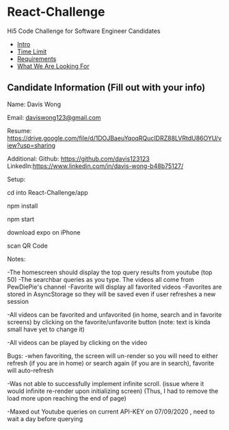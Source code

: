 # React-Challenge

Hi5 Code Challenge for Software Engineer Candidates

- [Intro](#intro)
- [Time Limit](#time-limit)
- [Requirements](#requirements)
- [What We Are Looking For](#what-we-are-looking-for)

## Candidate Information (Fill out with your info)

Name: Davis Wong

Email: daviswong123@gmail.com

Resume: https://drive.google.com/file/d/1DOJBaeuYqoqRQucIDRZ88LVRtdU86OYU/view?usp=sharing

Additional: Github: https://github.com/davis123123  LinkedIn:https://www.linkedin.com/in/davis-wong-b48b75127/

Setup:

cd into React-Challenge/app

npm install

npm start

download expo on iPhone

scan QR Code

Notes:

-The homescreen should display the top query results from youtube (top 50)
-The searchbar queries as you type. The videos all come from PewDiePie's channel
-Favorite will display all favorited videos
-Favorites are stored in AsyncStorage so they will be saved even if user refreshes a new session

-All videos can be favorited and unfavorited (in home, search and in favorite screens) by clicking on the favorite/unfavorite button 
(note: text is kinda small have yet to change it)

-All videos can be played by clicking on the video

Bugs:
-when favoriting, the screen will un-render so you will need to either refresh (if you are in home) or search again (if you are in search), 
favorite will auto-refresh

-Was not able to successfully implement infinite scroll. (issue where it would infinite re-render upon initializing screen)
(Thus, I had to remove the load more upon reaching the end of page)

-Maxed out Youtube queries on current API-KEY on 07/09/2020 , need to wait a day before querying
